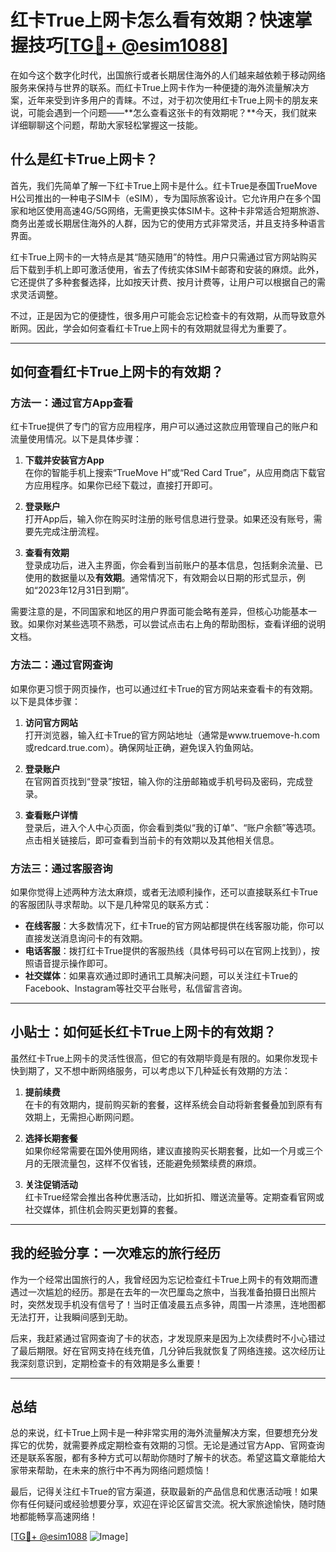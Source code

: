 # 红卡True上网卡怎么看有效期？快速掌握技巧[[TG💪+ @esim1088](https://t.me/s/esim1088)]

在如今这个数字化时代，出国旅行或者长期居住海外的人们越来越依赖于移动网络服务来保持与世界的联系。而红卡True上网卡作为一种便捷的海外流量解决方案，近年来受到许多用户的青睐。不过，对于初次使用红卡True上网卡的朋友来说，可能会遇到一个问题——**怎么查看这张卡的有效期呢？**今天，我们就来详细聊聊这个问题，帮助大家轻松掌握这一技能。

## 什么是红卡True上网卡？

首先，我们先简单了解一下红卡True上网卡是什么。红卡True是泰国TrueMove H公司推出的一种电子SIM卡（eSIM），专为国际旅客设计。它允许用户在多个国家和地区使用高速4G/5G网络，无需更换实体SIM卡。这种卡非常适合短期旅游、商务出差或长期居住海外的人群，因为它的使用方式非常灵活，并且支持多种语言界面。

红卡True上网卡的一大特点是其“随买随用”的特性。用户只需通过官方网站购买后下载到手机上即可激活使用，省去了传统实体SIM卡邮寄和安装的麻烦。此外，它还提供了多种套餐选择，比如按天计费、按月计费等，让用户可以根据自己的需求灵活调整。

不过，正是因为它的便捷性，很多用户可能会忘记检查卡的有效期，从而导致意外断网。因此，学会如何查看红卡True上网卡的有效期就显得尤为重要了。

---

## 如何查看红卡True上网卡的有效期？

### 方法一：通过官方App查看

红卡True提供了专门的官方应用程序，用户可以通过这款应用管理自己的账户和流量使用情况。以下是具体步骤：

1. **下载并安装官方App**  
   在你的智能手机上搜索“TrueMove H”或“Red Card True”，从应用商店下载官方应用程序。如果你已经下载过，直接打开即可。

2. **登录账户**  
   打开App后，输入你在购买时注册的账号信息进行登录。如果还没有账号，需要先完成注册流程。

3. **查看有效期**  
   登录成功后，进入主界面，你会看到当前账户的基本信息，包括剩余流量、已使用的数据量以及**有效期**。通常情况下，有效期会以日期的形式显示，例如“2023年12月31日到期”。

需要注意的是，不同国家和地区的用户界面可能会略有差异，但核心功能基本一致。如果你对某些选项不熟悉，可以尝试点击右上角的帮助图标，查看详细的说明文档。

### 方法二：通过官网查询

如果你更习惯于网页操作，也可以通过红卡True的官方网站来查看卡的有效期。以下是具体步骤：

1. **访问官方网站**  
   打开浏览器，输入红卡True的官方网站地址（通常是www.truemove-h.com或redcard.true.com）。确保网址正确，避免误入钓鱼网站。

2. **登录账户**  
   在官网首页找到“登录”按钮，输入你的注册邮箱或手机号码及密码，完成登录。

3. **查看账户详情**  
   登录后，进入个人中心页面，你会看到类似“我的订单”、“账户余额”等选项。点击相关链接后，即可查看到当前卡的有效期以及其他相关信息。

### 方法三：通过客服咨询

如果你觉得上述两种方法太麻烦，或者无法顺利操作，还可以直接联系红卡True的客服团队寻求帮助。以下是几种常见的联系方式：

- **在线客服**：大多数情况下，红卡True的官方网站都提供在线客服功能，你可以直接发送消息询问卡的有效期。
- **电话客服**：拨打红卡True提供的客服热线（具体号码可以在官网上找到），按照语音提示操作即可。
- **社交媒体**：如果喜欢通过即时通讯工具解决问题，可以关注红卡True的Facebook、Instagram等社交平台账号，私信留言咨询。

---

## 小贴士：如何延长红卡True上网卡的有效期？

虽然红卡True上网卡的灵活性很高，但它的有效期毕竟是有限的。如果你发现卡快到期了，又不想中断网络服务，可以考虑以下几种延长有效期的方法：

1. **提前续费**  
   在卡的有效期内，提前购买新的套餐，这样系统会自动将新套餐叠加到原有有效期上，无需担心断网问题。

2. **选择长期套餐**  
   如果你经常需要在国外使用网络，建议直接购买长期套餐，比如一个月或三个月的无限流量包，这样不仅省钱，还能避免频繁续费的麻烦。

3. **关注促销活动**  
   红卡True经常会推出各种优惠活动，比如折扣、赠送流量等。定期查看官网或社交媒体，抓住机会购买更划算的套餐。

---

## 我的经验分享：一次难忘的旅行经历

作为一个经常出国旅行的人，我曾经因为忘记检查红卡True上网卡的有效期而遭遇过一次尴尬的经历。那是在去年的一次巴厘岛之旅中，当我准备拍摄日出照片时，突然发现手机没有信号了！当时正值凌晨五点多钟，周围一片漆黑，连地图都无法打开，让我瞬间感到无助。

后来，我赶紧通过官网查询了卡的状态，才发现原来是因为上次续费时不小心错过了最后期限。好在官网支持在线充值，几分钟后我就恢复了网络连接。这次经历让我深刻意识到，定期检查卡的有效期是多么重要！

---

## 总结

总的来说，红卡True上网卡是一种非常实用的海外流量解决方案，但要想充分发挥它的优势，就需要养成定期检查有效期的习惯。无论是通过官方App、官网查询还是联系客服，都有多种方式可以帮助你随时了解卡的状态。希望这篇文章能给大家带来帮助，在未来的旅行中不再为网络问题烦恼！

最后，记得关注红卡True的官方渠道，获取最新的产品信息和优惠活动哦！如果你有任何疑问或经验想要分享，欢迎在评论区留言交流。祝大家旅途愉快，随时随地都能畅享高速网络！

[[TG💪+ @esim1088](https://t.me/s/esim1088) ![Image](https://i.postimg.cc/4NQfJmqS/Snipaste-2025-05-13-00-14-12.png)]
